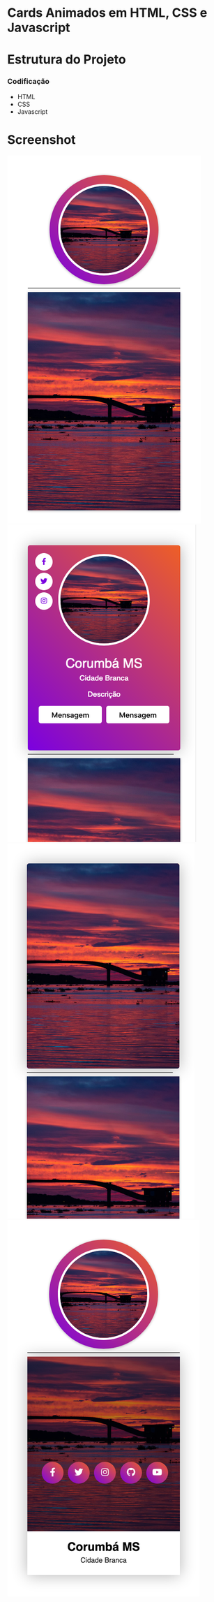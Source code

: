 # Cards Animados em HTML, CSS e Javascript

# Estrutura do Projeto

<h3>Codificação</h3>
<ul>
  <li>HTML</li>
  <li>CSS</li>
  <li>Javascript</li>
</ul>

# Screenshot

![ScreenShot](https://github.com/jorgemtoledo/telasHtml/blob/master/animatedCard/imgs/01.png)
<br>
![ScreenShot](https://github.com/jorgemtoledo/telasHtml/blob/master/animatedCard/imgs/02.png)
<br>
![ScreenShot](https://github.com/jorgemtoledo/telasHtml/blob/master/animatedCard/imgs/03.png)
<br>
![ScreenShot](https://github.com/jorgemtoledo/telasHtml/blob/master/animatedCard/imgs/04.png)